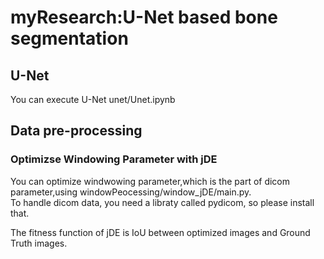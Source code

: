 # myResearch:U-Net based bone segmentation

## U-Net
You can execute U-Net unet/Unet.ipynb



## Data pre-processing
### Optimizse Windowing Parameter with jDE
You can optimize windwowing parameter,which is the part of dicom parameter,using windowPeocessing/window_jDE/main.py.  
To handle dicom data, you need a libraty called pydicom, so please install that.

The fitness function of jDE is IoU between optimized images and Ground Truth images.

<!--
windowPeocessing/window_jDE/main.pyでwindow parameterをjDEで最適化できます  
pydicomが必要なのでインストールしてください

iou.pyのcalcIoU関数でIoUを計算、windowing.pyのwindowing関数でwindow処理をしています
-->
